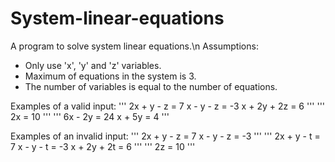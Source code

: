 # System-linear-equations
A program to solve system linear equations.\n
Assumptions:
* Only use 'x', 'y' and 'z' variables.
* Maximum of equations in the system is 3.
* The number of variables is equal to the number of equations.

Examples of a valid input:
'''
2x + y - z = 7
x - y - z = -3
x + 2y + 2z = 6
'''
'''
2x = 10
'''
'''
6x - 2y = 24
x + 5y = 4
'''

Examples of an invalid input:
'''
2x + y - z = 7
x - y - z = -3
'''
'''
2x + y - t = 7
x - y - t = -3
x + 2y + 2t = 6
'''
'''
2z = 10
'''